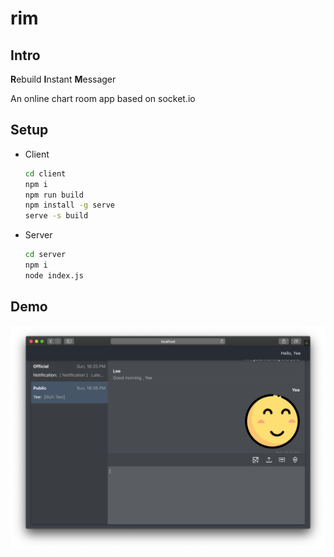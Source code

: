 # rim

## Intro

**R**ebuild **I**nstant **M**essager

An online chart room app based on socket.io


## Setup
* Client
    ```bash
    cd client
    npm i
    npm run build
    npm install -g serve
    serve -s build
    ```
* Server
    ```bash
    cd server
    npm i
    node index.js
    ```


## Demo

![rim](./asset/rim.png)